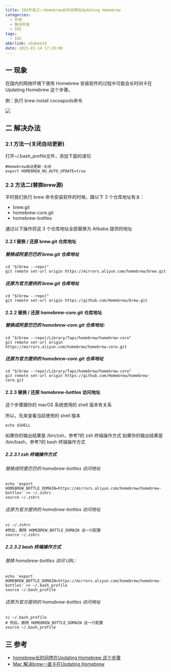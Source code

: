 ```yaml
---
title: IOS开发之——Homebrew长时间停在Updating Homebrew
categories:
  - 开发
  - 移动开发
  - IOS
tags:
  - IOS
abbrlink: e5abee2d
date: 2021-01-14 17:29:00
---
```

## 一 现象

在国内的网络环境下使用 Homebrew 安装软件的过程中可能会长时间卡在 Updating Homebrew 这个步骤。

例：执行 brew install cocoapods命令

![][1]

<!--more-->

## 二 解决办法

### 2.1 方法一(关闭自动更新)

打开~/.bash_profile文件，添加下面的语句

```
#Homebrew自动更新-关闭
export HOMEBREW_NO_AUTO_UPDATE=true
```

### 2.2 方法二(替换brew源)

平时我们执行 brew 命令安装软件的时候，跟以下 3 个仓库地址有关：

* brew.git
* homebrew-core.git
* homebrew-bottles

通过以下操作将这 3 个仓库地址全部替换为 Alibaba 提供的地址

#### 2.2.1 替换 / 还原 brew.git 仓库地址

##### 替换成阿里巴巴的 brew.git 仓库地址

```
cd "$(brew --repo)"
git remote set-url origin https://mirrors.aliyun.com/homebrew/brew.git
```

##### 还原为官方提供的 brew.git 仓库地址

```
cd "$(brew --repo)"
git remote set-url origin https://github.com/Homebrew/brew.git
```

#### 2.2.2 替换 / 还原 homebrew-core.git 仓库地址

##### 替换成阿里巴巴的 homebrew-core.git 仓库地址:

```
cd "$(brew --repo)/Library/Taps/homebrew/homebrew-core"
git remote set-url origin https://mirrors.aliyun.com/homebrew/homebrew-core.git
```

##### 还原为官方提供的 homebrew-core.git 仓库地址

```
cd "$(brew --repo)/Library/Taps/homebrew/homebrew-core"
git remote set-url origin https://github.com/Homebrew/homebrew-core.git
```

#### 2.2.3 替换 / 还原 homebrew-bottles 访问地址

这个步骤跟你的 macOS 系统使用的 shell 版本有关系

所以，先来查看当前使用的 shell 版本

```
echo $SHELL
```

如果你的输出结果是 /bin/zsh，参考?的 zsh 终端操作方式
如果你的输出结果是 /bin/bash，参考?的 bash 终端操作方式

##### 2.2.3.1 zsh 终端操作方式

###### 替换成阿里巴巴的 homebrew-bottles 访问地址

```
echo 'export HOMEBREW_BOTTLE_DOMAIN=https://mirrors.aliyun.com/homebrew/homebrew-bottles' >> ~/.zshrc
source ~/.zshrc
```

###### 还原为官方提供的 homebrew-bottles 访问地址

```
vi ~/.zshrc
#然后，删除 HOMEBREW_BOTTLE_DOMAIN 这一行配置
source ~/.zshrc
```

##### 2.2.3.2 bash 终端操作方式
###### 替换 homebrew-bottles 访问 URL:

```
echo 'export HOMEBREW_BOTTLE_DOMAIN=https://mirrors.aliyun.com/homebrew/homebrew-bottles' >> ~/.bash_profile
source ~/.bash_profile
```

###### 还原为官方提供的 homebrew-bottles 访问地址

```
vi ~/.bash_profile
# 然后，删除 HOMEBREW_BOTTLE_DOMAIN 这一行配置
source ~/.bash_profile
```

## 三 参考

* [homebrew长时间停在Updating Homebrew 这个步骤](https://www.cnblogs.com/tulintao/p/11134877.html)
* [Mac 解决brew一直卡在Updating Homebrew](https://www.jianshu.com/p/7cb05a2b39a5)



[1]:https://cdn.jsdelivr.net/gh/PGzxc/CDN@master/blog-ios/ios-brew-updating-homebrew-waiting.png

